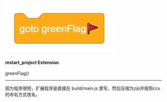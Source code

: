 <img src="assets/icon.webp">

#### restart_project Extension
greenFlag()

***

因为程序很短，扩展程序是直接在 build/main.js 里写，然后压缩为zip并按照ccx的命名方式改名。